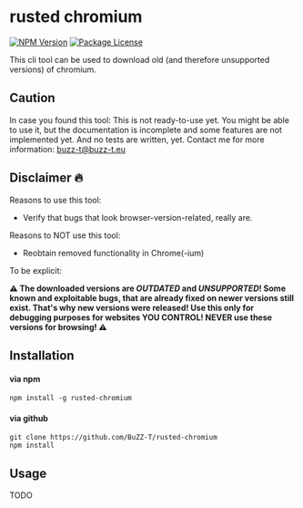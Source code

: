# rusted chromium

<a href="https://www.npmjs.com/package/rusted-chromium"><img src="https://img.shields.io/npm/v/rusted-chromium.svg" alt="NPM Version" /></a>
<a href="https://www.npmjs.com/package/rusted-chromium"><img src="https://img.shields.io/npm/l/rusted-chromium.svg" alt="Package License" /></a>

This cli tool can be used to download old (and therefore unsupported versions) of chromium.

## Caution

In case you found this tool: This is not ready-to-use yet. You might be able to use it, but the documentation is incomplete and some features are not implemented yet. And no tests are written, yet. Contact me for more information: <a href="mailto:buzz-t@buzz-t.eu">buzz-t@buzz-t.eu</a>

## Disclaimer 🔥

Reasons to use this tool:

* Verify that bugs that look browser-version-related, really are.

Reasons to NOT use this tool:

* Reobtain removed functionality in Chrome(-ium)

To be explicit:

**⚠️ The downloaded versions are *OUTDATED* and *UNSUPPORTED*! Some known and exploitable bugs, that are already fixed on newer versions still exist. That's why new versions were released! Use this only for debugging purposes for websites YOU CONTROL! NEVER use these versions for browsing! ⚠️**

## Installation

#### via npm

```
npm install -g rusted-chromium
```

#### via github

```
git clone https://github.com/BuZZ-T/rusted-chromium
npm install
```

## Usage

TODO